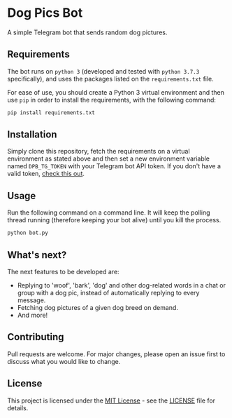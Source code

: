 # Dog Pics Bot

A simple Telegram bot that sends random dog pictures.

## Requirements

The bot runs on `python 3` (developed and tested with `python 3.7.3` specifically), and uses the packages listed on the `requirements.txt` file.

For ease of use, you should create a Python 3 virtual environment and then use `pip` in order to install the requirements, with the following command:

```bash
pip install requirements.txt
```

## Installation

Simply clone this repository, fetch the requirements on a virtual environment as stated above and then set a new environment variable named `DPB_TG_TOKEN` with your Telegram bot API token. If you don't have a valid token, [check this out](https://core.telegram.org/bots).

## Usage

Run the following command on a command line. It will keep the polling thread running (therefore keeping your bot alive) until you kill the process.

```bash
python bot.py
```

## What's next?

The next features to be developed are:

- Replying to 'woof', 'bark', 'dog' and other dog-related words in a chat or group with a dog pic, instead of automatically replying to every message.
- Fetching dog pictures of a given dog breed on demand.
- And more!

## Contributing

Pull requests are welcome. For major changes, please open an issue first to discuss what you would like to change.

## License

This project is licensed under the [MIT License](LICENSE) - see the [LICENSE](LICENSE) file for details.
